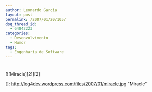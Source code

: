 ```yaml
---
author: Leonardo Garcia
layout: post
permalink: /2007/01/20/105/
dsq_thread_id:
  - 64842223
categories:
  - Desenvolvimento
  - Humor
tags:
  - Engenharia de Software
---
```

# 

[![Miracle][2]][2]

 []: http://log4dev.wordpress.com/files/2007/01/miracle.jpg "Miracle"